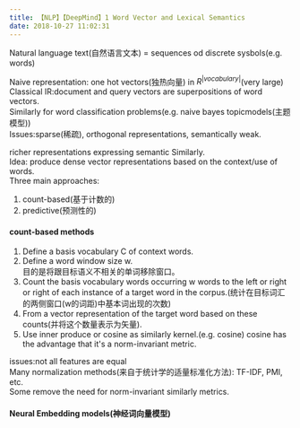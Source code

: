 ```yaml
---
title: 【NLP】【DeepMind】1 Word Vector and Lexical Semantics
date: 2018-10-27 11:02:31
---
```


Natural language text(自然语言文本) = sequences od discrete sysbols(e.g. words)<br/>

Naive representation: one hot vectors(独热向量) in $R^{|vocabulary|}$(very large)<br/>
Classical IR:document and query vectors are superpositions of word vectors.<br/>
Similarly for word classification problems(e.g. naive bayes topicmodels(主题模型))<br/>
Issues:sparse(稀疏), orthogonal representations, semantically weak.

richer representations expressing semantic Similarly.<br/>
Idea: produce dense vector representations based on the context/use of words.<br/>
Three main approaches:
  1. count-based(基于计数的)
  2. predictive(预测性的)


#### count-based methods
1. Define a basis vocabulary C of context words.
2. Define a word window size w.<br/>
目的是将跟目标语义不相关的单词移除窗口。
3. Count the basis vocabulary words occurring w words to the left or right or right of each instance of a target word in the corpus.(统计在目标词汇的两侧窗口(w的词距)中基本词出现的次数)
4. From a vector representation of the target word based on these counts(并将这个数量表示为矢量).
5. Use inner produce or cosine as similarly kernel.(e.g. cosine)
cosine has the advantage that it's a norm-invariant metric.<br/>

issues:not all features are equal<br/>
Many normalization methods(来自于统计学的适量标准化方法): TF-IDF, PMI, etc.<br/>
Some remove the need for norm-invariant similarly metrics.<br/>


#### Neural Embedding models(神经词向量模型)
